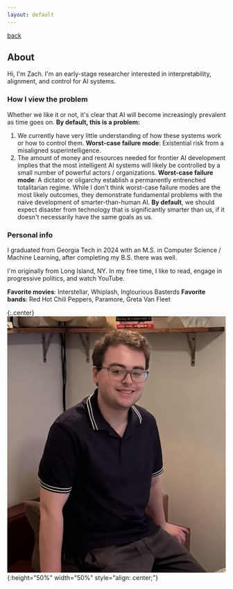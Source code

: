 ```yaml
---
layout: default
---
```


[back](./)

## About

Hi, I'm Zach. I'm an early-stage researcher interested in interpretability, alignment, and control for AI systems.

### How I view the problem
Whether we like it or not, it's clear that AI will become increasingly prevalent as time goes on. **By default, this is a problem:**
1. We currently have very little understanding of how these systems work or how to control them.
    **Worst-case failure mode**: Existential risk from a misaligned superintelligence.
2. The amount of money and resources needed for frontier AI development implies that the most intelligent AI systems will likely be controlled by a small number of powerful actors / organizations.
    **Worst-case failure mode**: A dictator or oligarchy establish a permanently entrenched totalitarian regime.
While I don't think worst-case failure modes are the most likely outcomes, they demonstrate fundamental problems with the naive development of smarter-than-human AI. **By default**, we should expect disaster from technology that is significantly smarter than us, if it doesn't necessarily have the same goals as us.

### Personal info
I graduated from Georgia Tech in 2024 with an M.S. in Computer Science / Machine Learning, after completing my B.S. there was well.

I'm originally from Long Island, NY. In my free time, I like to read, engage in progressive politics,
and watch YouTube.

**Favorite movies**: Interstellar, Whiplash, Inglourious Basterds
**Favorite bands**: Red Hot Chili Peppers, Paramore, Greta Van Fleet

{:.center}
![image of me](/assets/images/profile-pic.jpg#center){:height="50%" width="50%" style="align: center;"}


